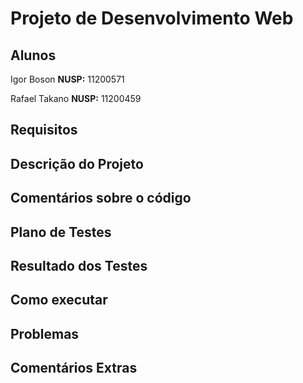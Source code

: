# Projeto de Desenvolvimento Web
## Alunos

Igor Boson **NUSP:** 11200571 

Rafael Takano  **NUSP:** 11200459

## Requisitos

## Descrição do Projeto

## Comentários sobre o código

## Plano de Testes

## Resultado dos Testes

## Como executar

## Problemas

## Comentários Extras 